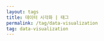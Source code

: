 ```yaml
---
layout: tags
title: 데이터 시각화 | 태그
permalink: /tag/data-visualization
tag: data-visualization
---
```

